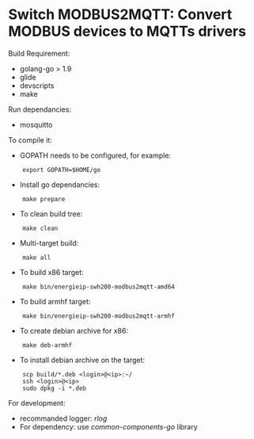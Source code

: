 Switch MODBUS2MQTT: Convert MODBUS devices to MQTTs drivers
==========================================================

Build Requirement: 
* golang-go > 1.9
* glide
* devscripts
* make

Run dependancies:
* mosquitto

To compile it:
* GOPATH needs to be configured, for example:
```
    export GOPATH=$HOME/go
```

* Install go dependancies:
```
    make prepare
```

* To clean build tree:
```
    make clean
```

* Multi-target build:
```
    make all
```

* To build x86 target:
```
    make bin/energieip-swh200-modbus2mqtt-amd64
```

* To build armhf target:
```
    make bin/energieip-swh200-modbus2mqtt-armhf
```
* To create debian archive for x86:
```
    make deb-armhf
```

* To install debian archive on the target:
```
    scp build/*.deb <login>@<ip>:~/
    ssh <login>@<ip>
    sudo dpkg -i *.deb
```

For development:
* recommanded logger: *rlog*
* For dependency: use *common-components-go* library
